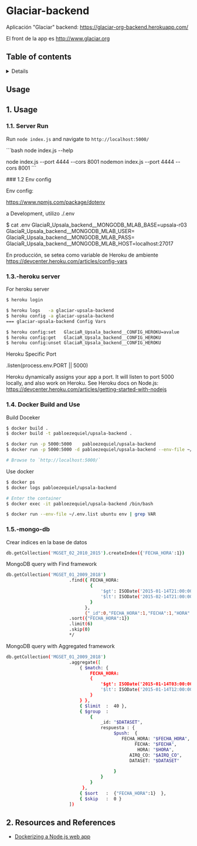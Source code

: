 # Glaciar-backend

Aplicación "Glaciar" backend: https://glaciar-org-backend.herokuapp.com/

El front de la app es http://www.glaciar.org

## Table of contents

<details>

<!-- toc -->

- [1. Usage](#1-Usage)
  * [1.1 Server Run            ](#1.1.-server-run)
  * [1.2 Env config            ](#1.2.-env config)
  * [1.3 Heroku Server         ](#1.3.-heroku server)
  * [1.4 Docker Build and Use  ](#1.4.-docker-build-and-use)
  * [1.5 Mongo DB              ](#1.5.-mongo-db)
  * [1.6 Linux Comands         ](#1.6.-linux)

- [3. TODO and Next Steps      ](#3.-TODO-and-Next-Steps)
- [4. Enhacement               ](#4.-Enhacement)
- [5. Resources and References ](#5.-Resources-and-References)

<!-- tocstop -->

</details>

## Usage

## 1. Usage

### 1.1. Server Run

Run `node index.js` and navigate to `http://localhost:5000/` 

´´´bash
node    index.js --help

node    index.js --port 4444 --cors 8001
nodemon index.js --port 4444 --cors 8001
´´´


### 1.2 Env config 

Env config:

https://www.npmjs.com/package/dotenv


a Development, utilizo ./.env 

$ cat .env
GlaciaR_Upsala_backend__MONGODB_MLAB_BASE=upsala-r03
GlaciaR_Upsala_backend__MONGODB_MLAB_USER=
GlaciaR_Upsala_backend__MONGODB_MLAB_PASS=
GlaciaR_Upsala_backend__MONGODB_MLAB_HOST=localhost:27017


En producción, se setea como variable de Heroku de ambiente
https://devcenter.heroku.com/articles/config-vars


### 1.3.-heroku server

For heroku server 

```sh
$ heroku login

$ heroku logs   -a glaciar-upsala-backend
$ heroku config -a glaciar-upsala-backend
=== glaciar-upsala-backend Config Vars

$ heroku config:set   GlaciaR_Upsala_backend__CONFIG_HEROKU=avalue
$ heroku config:get   GlaciaR_Upsala_backend__CONFIG_HEROKU
$ heroku config:unset GlaciaR_Upsala_backend__CONFIG_HEROKU


```
Heroku Specific Port

.listen(process.env.PORT || 5000)

Heroku dynamically assigns your app a port. It will listen to port 5000 locally, and also work on Heroku.
See Heroku docs on Node.js: https://devcenter.heroku.com/articles/getting-started-with-nodejs




### 1.4. Docker Build and Use

Build Doceker 

```sh
$ docker build .   
$ docker build -t pabloezequiel/upsala-backend .

$ docker run -p 5000:5000    pabloezequiel/upsala-backend
$ docker run -p 5000:5000 -d pabloezequiel/upsala-backend --env-file ~/.env.list 

# Browse to `http://localhost:5000/` 
```

Use docker 

```sh
$ docker ps
$ docker logs pabloezequiel/upsala-backend

# Enter the container
$ docker exec -it pabloezequiel/upsala-backend /bin/bash
```


```sh
$ docker run --env-file ~/.env.list ubuntu env | grep VAR
```

### 1.5.-mongo-db

Crear indices en la base de datos

```sh
db.getCollection('MGSET_02_2010_2015').createIndex({'FECHA_HORA':1})
```

MongoDB query with Find framework

```sh
db.getCollection('MGSET_01_2009_2018')
                        .find({ FECHA_HORA:
                                {
                                    '$gt': ISODate('2015-01-14T21:00:00-03:00'),
                                    '$lt': ISODate('2015-02-14T21:00:00-03:00')
                                }
                              },
                              {"_id":0,"FECHA_HORA":1,"FECHA":1,"HORA":1,"DATASET":1,"AIRQ_CO":1})
                        .sort({"FECHA_HORA":1})
                        .limit(6)
                        .skip(0)
                        */
```

MongoDB query with Aggregated framework

```sh
db.getCollection('MGSET_01_2009_2018')
                        .aggregate([
                            { $match: {
                                FECHA_HORA:
                                {
                                    '$gt': ISODate('2015-01-14T03:00:00-03:00'),
                                    '$lt': ISODate('2015-01-14T12:00:00-03:00')
                                }
                            } },
                            { $limit  :  40 },
                            { $group  :
                                {
                                    _id: "$DATASET",
                                    respuesta : {
                                         $push:  {
                                            FECHA_HORA: "$FECHA_HORA",
                                                 FECHA: "$FECHA",
                                                  HORA: "$HORA",
                                               AIRQ_CO: "$AIRQ_CO",
                                               DATASET: "$DATASET"
                                             
                                         }
                                    } 
                                } 
                             },
                            { $sort   :  {"FECHA_HORA":1}  },
                            { $skip   :  0 }
                        ])
```

## 2. Resources and References

- [Dockerizing a Node.js web app](https://nodejs.org/en/docs/guides/nodejs-docker-webapp/)
